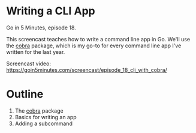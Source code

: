 # Writing a CLI App

Go in 5 Minutes, episode 18.

This screencast teaches how to write a command line app in Go. We'll use the
[cobra](https://github.com/spf13/cobra) package, which is my go-to for every command line
app I've written for the last year.

Screencast video: https://goin5minutes.com/screencast/episode_18_cli_with_cobra/

# Outline

1. The [cobra](https://github.com/spf13/cobra) package
2. Basics for writing an app
3. Adding a subcommand
